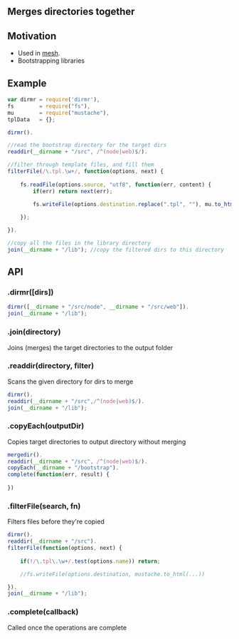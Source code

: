 ## Merges directories together

## Motivation

- Used in [mesh](/crcn/mesh).
- Bootstrapping libraries
 

## Example

```javascript
var dirmr = require('dirmr'),
fs        = require("fs"),
mu        = require("mustache"),
tplData   = {};

dirmr().

//read the bootstrap directory for the target dirs
readdir(__dirname + "/src", /^(node|web)$/). 

//filter through template files, and fill them
filterFile(/\.tpl.\w+/, function(options, next) {
	
	fs.readFile(options.source, "utf8", function(err, content) {
		if(err) return next(err);	
		
		fs.writeFile(options.destination.replace(".tpl", ""), mu.to_html(content, tplData), next);

	});

}).

//copy all the files in the library directory
join(__dirname + "/lib"); //copy the filtered dirs to this directory
```


## API


### .dirmr([dirs])


```javascript
dirmr([__dirname + "/src/node", __dirname + "/src/web"]).
join(__dirname + "/lib");
```

### .join(directory)

Joins (merges) the target directories to the output folder

### .readdir(directory, filter)

Scans the given directory for dirs to merge

```javascript
dirmr().
readdir(__dirname + "/src",/^(node|web)$/).
join(__dirname + "/lib");
```


### .copyEach(outputDir)

Copies target directories to output directory without merging

```javascript
mergedir().
readdir(__dirname + "/src", /^(node|web)$/).
copyEach(__dirname + "/bootstrap").
complete(function(err, result) {
	
})
```

### .filterFile(search, fn)

Filters files before they're copied

```javascript
dirmr().
readdir(__dirname + "/src").
filterFile(function(options, next) {
	
	if(!/\.tpl\.\w+/.test(options.name)) return;

	//fs.writeFile(options.destination, mustache.to_html(...))

}).
join(__dirname + "/lib");
```

### .complete(callback)

Called once the operations are complete


